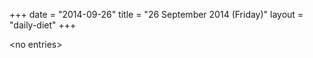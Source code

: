 +++
date = "2014-09-26"
title = "26 September 2014 (Friday)"
layout = "daily-diet"
+++


\<no entries\>

